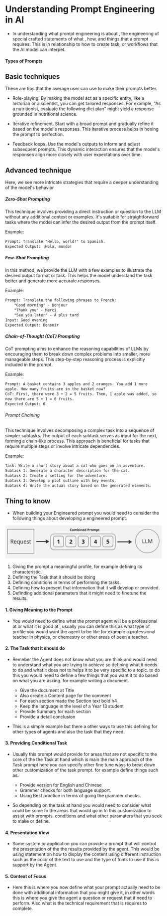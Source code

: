 

# Understanding Prompt Engineering in AI 

- In understanding what prompt engineering is about , the engineering of special crafted statements of what , how, and things that a prompt requires. This is in relationship to how to create task, or workflows that the AI model can interpet.



#### Types of Prompts 

## Basic techniques

These are tips that the average user can use to make their prompts better.

- Role-playing. By making the model act as a specific entity, like a historian or a scientist, you can get tailored responses. For example, "As a nutritionist, evaluate the following diet plan" might yield a response grounded in nutritional science.
    
- Iterative refinement. Start with a broad prompt and gradually refine it based on the model's responses. This iterative process helps in honing the prompt to perfection.
  
- Feedback loops. Use the model's outputs to inform and adjust subsequent prompts. This dynamic interaction ensures that the model's responses align more closely with user expectations over time.

## Advanced technique 

Here, we see more intricate strategies that require a deeper understanding of the model's behavior

##### Zero-Shot Prompting

This technique involves providing a direct instruction or question to the LLM without any additional context or examples. It's suitable for straightforward tasks where the model can infer the desired output from the prompt itself.

Example:

    Prompt: Translate "Hello, world!" to Spanish.
    Expected Output: ¡Hola, mundo!

##### Few-Shot Prompting

In this method, we provide the LLM with a few examples to illustrate the desired output format or task. This helps the model understand the task better and generate more accurate responses.

Example:

    Prompt: Translate the following phrases to French:
        "Good morning" - Bonjour
        "Thank you" - Merci
        "See you later" - À plus tard
    Input: Good evening
    Expected Output: Bonsoir

##### Chain-of-Thought (CoT) Prompting

CoT prompting aims to enhance the reasoning capabilities of LLMs by encouraging them to break down complex problems into smaller, more manageable steps. This step-by-step reasoning process is explicitly included in the prompt.

Example:

    Prompt: A basket contains 3 apples and 2 oranges. You add 1 more apple. How many fruits are in the basket now?
    CoT: First, there were 3 + 2 = 5 fruits. Then, 1 apple was added, so now there are 5 + 1 = 6 fruits.
    Expected Output: 6

###### Prompt Chaining

This technique involves decomposing a complex task into a sequence of simpler subtasks. The output of each subtask serves as input for the next, forming a chain-like process. This approach is beneficial for tasks that require multiple steps or involve intricate dependencies.

Example:

    Task: Write a short story about a cat who goes on an adventure.
    Subtask 1: Generate a character description for the cat.
    Subtask 2: Create a setting for the adventure.
    Subtask 3: Develop a plot outline with key events.
    Subtask 4: Write the actual story based on the generated elements.


## Thing to know 
- When building your Engineered prompt you would need to consider the following things about developing a engineered prompt. 

![CombindPrompt](Images/0001/Selection_181.png)
 
 1. Giving the prompt a meaningful profile, for example defining its characteristic. 
 2. Defining the Task that it should be doing 
 3. Defining conditions in terms of performing the tasks.
 4. Defining how to present that information that it will develop or provided. 
 5. Definding additional paramaters that it might need to finetune the results.  

#### 1. Giving Meaning to the Prompt 
- You would need to define what the prompt agent will be a professional at or what it is good at , usually you can define this as what type of profile you would want the agent to be like for example a professional teacher in physics, or chemestry or other areas of been a teacher. 


#### 2. The Task that it should do
- Remeber the Agent does not know what you are think and would need to understand what you are trying to achieve so defining what it needs to do and what it does not to helps it to be very specific to a topic. to do this you would need to define a few things that you want it to do based on what you are asking. for example writing a document. 

	- Give the document at Title 
	- Also create a Content page for the comment 
	- For each section made the Section text bold h4
	- Keep the language in the level of a Year 13 student
	- Provide Summary for each section
	- Provide a detail conclusion

- This is a simple example but there a other ways to use this defining for other types of agents and also the task that they need. 

#### 3. Providing Conditional Task 

- Usually this prompt would provide for areas that are not specific to the core of the the Task at hand which is main the main approach of the Task prompt here you can specify other fine tune ways to breat down other customization of the task prompt. for example define things such as. 

     - Provide version for English and Chinese 
     - Grammer checks for both language support. 
     - Using Best practice in terms of going the grammer checks. 

- So depending on the task at hand you would need to consider what could be some fo the areas that would go in to this customization to assist with prompts. conditions and what other paramaters that you seek to make or define. 

#### 4. Presentation View 

- Some system or application you can provide a prompt that will control the presentation of the the results provided by the agent. This would be using statement on how to display the content using different instruction such as the color of the text to use and the type of fonts to use if this is support by the Agent. 

#### 5. Context of Focus 

- Here this is where you now define what your prompt actually need to be done with additional information that you might give it, in other words this is where you give the agent a question or request that it need to perform. Also what is the technical requirement that is requires to complete. 


